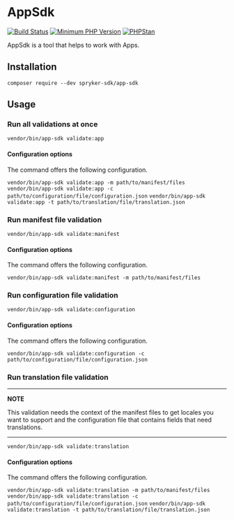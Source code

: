 # AppSdk

[![Build Status](https://github.com/spryker-sdk/app-sdk/workflows/CI/badge.svg?branch=master)](https://github.com/spryker-sdk/app-sdk/actions?query=workflow%3ACI+branch%3Amaster)
[![Minimum PHP Version](https://img.shields.io/badge/php-%3E%3D%207.4-8892BF.svg)](https://php.net/)
[![PHPStan](https://img.shields.io/badge/PHPStan-level%208-brightgreen.svg?style=flat)](https://phpstan.org/)

AppSdk is a tool that helps to work with Apps.

## Installation

`composer require --dev spryker-sdk/app-sdk`

## Usage

### Run all validations at once
`vendor/bin/app-sdk validate:app`

#### Configuration options

The command offers the following configuration.

`vendor/bin/app-sdk validate:app -m path/to/manifest/files`
`vendor/bin/app-sdk validate:app -c path/to/configuration/file/configuration.json`
`vendor/bin/app-sdk validate:app -t path/to/translation/file/translation.json`

### Run manifest file validation
`vendor/bin/app-sdk validate:manifest`

#### Configuration options

The command offers the following configuration.

`vendor/bin/app-sdk validate:manifest -m path/to/manifest/files`

### Run configuration file validation
`vendor/bin/app-sdk validate:configuration`

#### Configuration options

The command offers the following configuration.

`vendor/bin/app-sdk validate:configuration -c path/to/configuration/file/configuration.json`


### Run translation file validation

---
**NOTE**

This validation needs the context of the manifest files to get locales you want to support and the configuration file that contains fields that need translations.

---

`vendor/bin/app-sdk validate:translation`

#### Configuration options

The command offers the following configuration.

`vendor/bin/app-sdk validate:translation -m path/to/manifest/files`
`vendor/bin/app-sdk validate:translation -c path/to/configuration/file/configuration.json`
`vendor/bin/app-sdk validate:translation -t path/to/translation/file/translation.json`

